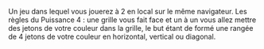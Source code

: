 Un jeu dans lequel vous jouerez à 2 en local sur le même navigateur. Les règles du Puissance 4 : une grille vous fait face et un à un vous allez mettre des jetons de votre couleur dans la grille, le but étant de formé une rangée de 4 jetons de votre couleur en horizontal, vertical ou diagonal.
